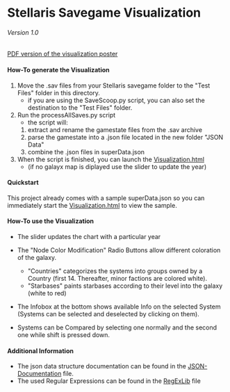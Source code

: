 Stellaris Savegame Visualization
================================
###### Version 1.0

[PDF version of the visualization poster](VISH-Sheet.pdf)

#### How-To generate the Visualization ####
1. Move the .sav files from your Stellaris savegame folder to the "Test Files" folder in this directory.
    - if you are using the SaveScoop.py script, you can also set the destination to the "Test Files" folder.
2. Run the processAllSaves.py script
    - the script will:
    1. extract and rename the gamestate files from the .sav archive
    2. parse the gamestate into a .json file located in the new folder "JSON Data"
    3. combine the .json files in superData.json
3. When the script is finished, you can launch the [Visualization.html](Visualization.html)
    - (if no galayx map is diplayed use the slider to update the year)

#### Quickstart ####
This project already comes with a sample superData.json so you can immediately start the [Visualization.html](Visualization.html) to view the sample.

#### How-To use the Visualization ####
- The slider updates the chart with a particular year
- The "Node Color Modification" Radio Buttons allow different coloration of the galaxy.
    - "Countries" categorizes the systems into groups owned by a Country (first 14. Thereafter, minor factions are colored white).
    - "Starbases" paints starbases according to their level into the galaxy (white to red)
    
- The Infobox at the bottom shows available Info on the selected System (Systems can be selected and deselected by clicking on them).
- Systems can be Compared by selecting one normally and the second one while shift is pressed down.

#### Additional Information ####
- The json data structure documentation can be found in the [JSON-Documentation](JSON-Documentation.md) file.
- The used Regular Expressions can be found in the [RegExLib](RegExLib.py) file
